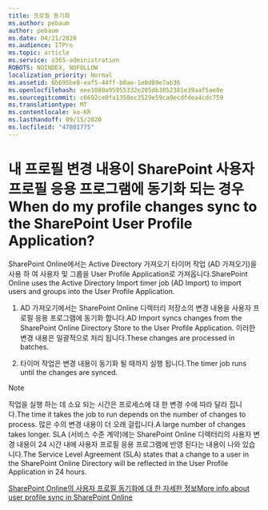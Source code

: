 ```yaml
---
title: 프로필 동기화
ms.author: pebaum
author: pebaum
ms.date: 04/21/2020
ms.audience: ITPro
ms.topic: article
ms.service: o365-administration
ROBOTS: NOINDEX, NOFOLLOW
localization_priority: Normal
ms.assetid: 6b695be8-eaf5-44ff-b0ae-1e0d89e7ab36
ms.openlocfilehash: eee1080a95955332e205db3852381e39aaf5ae0e
ms.sourcegitcommit: c6692ce0fa1358ec3529e59ca0ecdfdea4cdc759
ms.translationtype: MT
ms.contentlocale: ko-KR
ms.lasthandoff: 09/15/2020
ms.locfileid: "47801775"
---
```

# <a name="when-do-my-profile-changes-sync-to-the-sharepoint-user-profile-application"></a><span data-ttu-id="46496-102">내 프로필 변경 내용이 SharePoint 사용자 프로필 응용 프로그램에 동기화 되는 경우</span><span class="sxs-lookup"><span data-stu-id="46496-102">When do my profile changes sync to the SharePoint User Profile Application?</span></span>

<span data-ttu-id="46496-103">SharePoint Online에서는 Active Directory 가져오기 타이머 작업 (AD 가져오기)을 사용 하 여 사용자 및 그룹을 User Profile Application로 가져옵니다.</span><span class="sxs-lookup"><span data-stu-id="46496-103">SharePoint Online uses the Active Directory Import timer job (AD Import) to import users and groups into the User Profile Application.</span></span> 
  
1. <span data-ttu-id="46496-104">AD 가져오기에서는 SharePoint Online 디렉터리 저장소의 변경 내용을 사용자 프로필 응용 프로그램에 동기화 합니다.</span><span class="sxs-lookup"><span data-stu-id="46496-104">AD Import syncs changes from the SharePoint Online Directory Store to the User Profile Application.</span></span> <span data-ttu-id="46496-105">이러한 변경 내용은 일괄적으로 처리 됩니다.</span><span class="sxs-lookup"><span data-stu-id="46496-105">These changes are processed in batches.</span></span>
    
2. <span data-ttu-id="46496-106">타이머 작업은 변경 내용이 동기화 될 때까지 실행 됩니다.</span><span class="sxs-lookup"><span data-stu-id="46496-106">The timer job runs until the changes are synced.</span></span>
    
> [!NOTE]
> <span data-ttu-id="46496-107">작업을 실행 하는 데 소요 되는 시간은 프로세스에 대 한 변경 수에 따라 달라 집니다.</span><span class="sxs-lookup"><span data-stu-id="46496-107">The time it takes the job to run depends on the number of changes to process.</span></span> <span data-ttu-id="46496-108">많은 수의 변경 내용이 더 오래 걸립니다.</span><span class="sxs-lookup"><span data-stu-id="46496-108">A large number of changes takes longer.</span></span> <span data-ttu-id="46496-109">SLA (서비스 수준 계약)에는 SharePoint Online 디렉터리의 사용자 변경 내용이 24 시간 내에 사용자 프로필 응용 프로그램에 반영 된다는 내용이 나와 있습니다.</span><span class="sxs-lookup"><span data-stu-id="46496-109">The Service Level Agreement (SLA) states that a change to a user in the SharePoint Online Directory will be reflected in the User Profile Application in 24 hours.</span></span> 
  
[<span data-ttu-id="46496-110">SharePoint Online의 사용자 프로필 동기화에 대 한 자세한 정보</span><span class="sxs-lookup"><span data-stu-id="46496-110">More info about user profile sync in SharePoint Online</span></span>](https://go.microsoft.com/fwlink/?linkid=875671)
  

